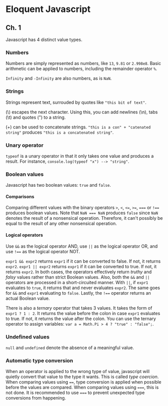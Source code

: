 # Eloquent Javascript

## Ch. 1

Javascript has 4 distinct value types.

### Numbers
Numbers are simply represented as numbers, like `13`, `9.81` or `2.998e8`. Basic arithmetic can be applied to numbers, including the remainder operator `%`.


`Infinity` and `-Infinity` are also numbers, as is `NaN`.

### Strings
Strings represent text, surrouded by quotes like `"this bit of text"`.


(\\) escapes the next character. Using this, you can add newlines (\n), tabs (\t) and quotes (\") to a string.

(+) can be used to concatenate strings. `"this is a con" + "catenated string"` produces `"this is a concatenated string"`.

### Unary operator
`typeof` is a unary operator in that it only takes one value and produces a result. For instance, `console.log(typeof "x") --> "string"`.

### Boolean values
Javascript has two boolean values: `true` and `false`.

#### Comparisons
Comparing different values with the binary operators `>`, `<`, `<=`, `>=`, `===` or `!==` produces boolean values. Note that `NaN === NaN` produces `false` since `NaN` denotes the result of a nonsensical operation. Therefore, it can't possibly be equal to the result of any other nonsensical operation.

#### Logical operators
Use `&&` as the logical operator AND, use `||` as the logical operator OR, and use `!==` as the logical operator NOT.

`expr1 && expr2` returns `expr1` if it can be converted to false. If not, it returns `expr2`. `expr1 || expr2` returns `expr1` if it can be converted to true. If not, it returns `expr2`. In both cases, the operators effectively return *truthy* and *falsy* values rather than strict Boolean values. Also, both the `&&` and `||` operators are processed in a short-circuited manner. With `||`, if `expr1` evaluates to `true`, it returns that and never evaluates `expr2`. The same goes for `&&` and `expr1` evaluating to `false`. Lastly, the `!==` operator returns an actual Boolean value.

There is also a *ternary* operator that takes 3 values. It takes the form of `expr1 ? 1 : 2`. It returns the value before the colon in case `expr1` evaluates to true. If not, it returns the value after the colon. You can use the ternary operator to assign variables: `var a = Math.Pi > 4 ? "true" : "false";`.

### Undefined values
`null` and `undefined` denote the absence of a meaningful value.

### Automatic type conversion
When an operator is applied to the wrong type of value, javascript will quietly convert that value to the type it wants. This is called *type coercion*. When comparing values using `==`, type conversion is applied when possible before the values are compared. When comparing values using `===`, this is not done. It is recommended to use `===` to prevent unexpected type conversions from happening.
